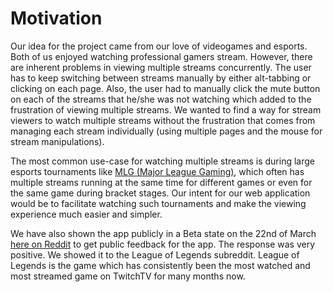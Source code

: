 # Motivation

Our idea for the project came from our love of videogames and esports. Both of us enjoyed watching professional gamers stream. However, there are inherent problems in viewing multiple streams concurrently. The user has to keep switching between streams manually by either alt-tabbing or clicking on each page. Also, the user had to manually click the mute button on each of the streams that he/she was not watching which added to the frustration of viewing multiple streams. We wanted to find a way for stream viewers to watch multiple streams without the frustration that comes from managing each stream individually (using multiple pages and the mouse for stream manipulations). 

The most common use-case for watching multiple streams is during large esports tournaments like [MLG (Major League Gaming)](http://www.majorleaguegaming.com/), which often has multiple streams running at the same time for different games or even for the same game during bracket stages. Our intent for our web application would be to facilitate watching such tournaments and make the viewing experience much easier and simpler.

We have also shown the app publicly in a Beta state on the 22nd of March [here on Reddit](http://www.reddit.com/r/leagueoflegends/comments/1at5v9/i_built_a_multistream_viewer_currently_in_beta/) to get public feedback for the app. The response was very positive. We showed it to the League of Legends subreddit. League of Legends is the game which has consistently been the most watched and most streamed game on TwitchTV for many months now.
